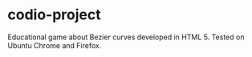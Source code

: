 # codio-project

Educational game about Bezier curves developed in HTML 5.  Tested on Ubuntu Chrome and Firefox.
